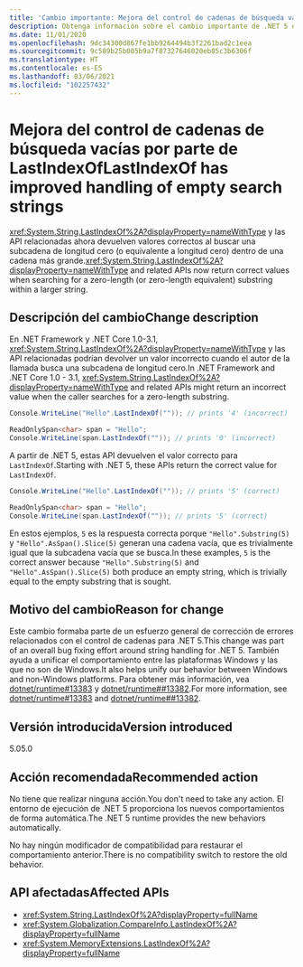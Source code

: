 ```yaml
---
title: 'Cambio importante: Mejora del control de cadenas de búsqueda vacías por parte de LastIndexOf'
description: Obtenga información sobre el cambio importante de .NET 5 en las bibliotecas básicas de .NET donde LastIndexOf y las API relacionadas ahora devuelven valores correctos al buscar una subcadena de longitud cero.
ms.date: 11/01/2020
ms.openlocfilehash: 9dc34300d867fe1bb9264494b3f2261bad2c1eea
ms.sourcegitcommit: 9c589b25b005b9a7f87327646020eb85c3b6306f
ms.translationtype: HT
ms.contentlocale: es-ES
ms.lasthandoff: 03/06/2021
ms.locfileid: "102257432"
---
```

# <a name="lastindexof-has-improved-handling-of-empty-search-strings"></a><span data-ttu-id="57248-103">Mejora del control de cadenas de búsqueda vacías por parte de LastIndexOf</span><span class="sxs-lookup"><span data-stu-id="57248-103">LastIndexOf has improved handling of empty search strings</span></span>

<span data-ttu-id="57248-104"><xref:System.String.LastIndexOf%2A?displayProperty=nameWithType> y las API relacionadas ahora devuelven valores correctos al buscar una subcadena de longitud cero (o equivalente a longitud cero) dentro de una cadena más grande.</span><span class="sxs-lookup"><span data-stu-id="57248-104"><xref:System.String.LastIndexOf%2A?displayProperty=nameWithType> and related APIs now return correct values when searching for a zero-length (or zero-length equivalent) substring within a larger string.</span></span>

## <a name="change-description"></a><span data-ttu-id="57248-105">Descripción del cambio</span><span class="sxs-lookup"><span data-stu-id="57248-105">Change description</span></span>

<span data-ttu-id="57248-106">En .NET Framework y .NET Core 1.0-3.1, <xref:System.String.LastIndexOf%2A?displayProperty=nameWithType> y las API relacionadas podrían devolver un valor incorrecto cuando el autor de la llamada busca una subcadena de longitud cero.</span><span class="sxs-lookup"><span data-stu-id="57248-106">In .NET Framework and .NET Core 1.0 - 3.1, <xref:System.String.LastIndexOf%2A?displayProperty=nameWithType> and related APIs might return an incorrect value when the caller searches for a zero-length substring.</span></span>

```csharp
Console.WriteLine("Hello".LastIndexOf("")); // prints '4' (incorrect)

ReadOnlySpan<char> span = "Hello";
Console.WriteLine(span.LastIndexOf("")); // prints '0' (incorrect)
```

<span data-ttu-id="57248-107">A partir de .NET 5, estas API devuelven el valor correcto para `LastIndexOf`.</span><span class="sxs-lookup"><span data-stu-id="57248-107">Starting with .NET 5, these APIs return the correct value for `LastIndexOf`.</span></span>

```csharp
Console.WriteLine("Hello".LastIndexOf("")); // prints '5' (correct)

ReadOnlySpan<char> span = "Hello";
Console.WriteLine(span.LastIndexOf("")); // prints '5' (correct)
```

<span data-ttu-id="57248-108">En estos ejemplos, `5` es la respuesta correcta porque `"Hello".Substring(5)` y `"Hello".AsSpan().Slice(5)` generan una cadena vacía, que es trivialmente igual que la subcadena vacía que se busca.</span><span class="sxs-lookup"><span data-stu-id="57248-108">In these examples, `5` is the correct answer because `"Hello".Substring(5)` and `"Hello".AsSpan().Slice(5)` both produce an empty string, which is trivially equal to the empty substring that is sought.</span></span>

## <a name="reason-for-change"></a><span data-ttu-id="57248-109">Motivo del cambio</span><span class="sxs-lookup"><span data-stu-id="57248-109">Reason for change</span></span>

<span data-ttu-id="57248-110">Este cambio formaba parte de un esfuerzo general de corrección de errores relacionados con el control de cadenas para .NET 5.</span><span class="sxs-lookup"><span data-stu-id="57248-110">This change was part of an overall bug fixing effort around string handling for .NET 5.</span></span> <span data-ttu-id="57248-111">También ayuda a unificar el comportamiento entre las plataformas Windows y las que no son de Windows.</span><span class="sxs-lookup"><span data-stu-id="57248-111">It also helps unify our behavior between Windows and non-Windows platforms.</span></span> <span data-ttu-id="57248-112">Para obtener más información, vea [dotnet/runtime#13383](https://github.com/dotnet/runtime/issues/13383) y [dotnet/runtime##13382](https://github.com/dotnet/runtime/issues/13382).</span><span class="sxs-lookup"><span data-stu-id="57248-112">For more information, see [dotnet/runtime#13383](https://github.com/dotnet/runtime/issues/13383) and [dotnet/runtime##13382](https://github.com/dotnet/runtime/issues/13382).</span></span>

## <a name="version-introduced"></a><span data-ttu-id="57248-113">Versión introducida</span><span class="sxs-lookup"><span data-stu-id="57248-113">Version introduced</span></span>

<span data-ttu-id="57248-114">5.0</span><span class="sxs-lookup"><span data-stu-id="57248-114">5.0</span></span>

## <a name="recommended-action"></a><span data-ttu-id="57248-115">Acción recomendada</span><span class="sxs-lookup"><span data-stu-id="57248-115">Recommended action</span></span>

<span data-ttu-id="57248-116">No tiene que realizar ninguna acción.</span><span class="sxs-lookup"><span data-stu-id="57248-116">You don't need to take any action.</span></span> <span data-ttu-id="57248-117">El entorno de ejecución de .NET 5 proporciona los nuevos comportamientos de forma automática.</span><span class="sxs-lookup"><span data-stu-id="57248-117">The .NET 5 runtime provides the new behaviors automatically.</span></span>

<span data-ttu-id="57248-118">No hay ningún modificador de compatibilidad para restaurar el comportamiento anterior.</span><span class="sxs-lookup"><span data-stu-id="57248-118">There is no compatibility switch to restore the old behavior.</span></span>

## <a name="affected-apis"></a><span data-ttu-id="57248-119">API afectadas</span><span class="sxs-lookup"><span data-stu-id="57248-119">Affected APIs</span></span>

- <xref:System.String.LastIndexOf%2A?displayProperty=fullName>
- <xref:System.Globalization.CompareInfo.LastIndexOf%2A?displayProperty=fullName>
- <xref:System.MemoryExtensions.LastIndexOf%2A?displayProperty=fullName>

<!--

### Category

Core .NET libraries

### Affected APIs

- `Overload:System.String.LastIndexOf`
- `Overload:System.Globalization.CompareInfo.LastIndexOf`
- `Overload:System.MemoryExtensions.LastIndexOf`

-->
